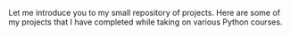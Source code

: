 Let me introduce you to my small repository of projects.
Here are some of my projects that I have completed while taking on various Python courses.
